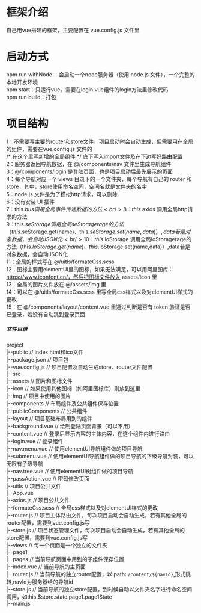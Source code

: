 # 框架介绍
自己用vue搭建的框架，主要配置在 vue.config.js 文件里
# 启动方式
npm run withNode ：会启动一个node服务器（使用 node.js 文件），一个完整的本地开发环境 <br/>
npm start：只运行vue，需要在login.vue组件的login方法里修改代码<br/>
npm run build：打包

# 项目结构
1：不需要写主要的router和store文件，项目启动时会自动生成，但需要用在全局的组件，需要在vue.config.js 文件的<br/> /*  在这个里写新增的全局组件  */ 底下写入import文件及在下边写好路由配置<br/>
2：服务器返回导航数据，在 @/components/nav 文件里生成导航组件<br/>
3：@/components/login 是登陆页面，也是项目启动后最先展示的页面<br/>
4：每个导航对应一个 views 目录下的一个文件夹，每个导航有自己的 router 和 store，其中，store使用命名空间，空间名就是文件夹的名字<br/>
5：node.js 文件是为了模拟http请求，可以删除<br/>
6：没有安装 UI 插件<br/>
7：this.$bus 调用全局事件传递数据的方法<br/>
8：this.$axios 调用全局http请求的方法<br/>
9：this.$seStorage 调用全局seStoragerage的方法（this.$seStorage.get(name)、this.$seStorage.set(name,data)）,data若是对象数据，会自动JSON化<br/>
10：this.$loStorage 调用全局loStoragerage的方法（this.$loStorage.get(name)、this.$loStorage.set(name,data)）,data若是对象数据，会自动JSON化<br/>
11：全局的样式写在 @/uitls/formateCss.scss<br/>
12：图标主要用elementUI里的图标，如果无法满足，可以用阿里图库：https://www.iconfont.cn/，然后把图标文件放入 assets/icon 里<br/>
13：全局的图片文件放在 @/assets/img 里<br/>
14：可以在 @/uitls/formateCss.scss 里写全局css样式以及对elementUI样式的更改<br/>
15：在 @/components/layout/content.vue 里通过判断是否有 token 验证是否已登录，若没有自动跳到登录页面<br/>
##### 文件目录
project        
  |--public  // index.html和ico文件          
  |--package.json   // 项目包      
  |--vue.config.js  // 项目配置及自动生成store、router文件配置        
  |--src       
      |--assets    // 图片和图标文件         
      |--icon // 如果使用其他图标（如阿里图标库）则放到这里      
      |--img  // 项目中使用的图片       
      |--components  // 布局组件及公共组件保存位置          
          |--publicComponents  // 公共组件       
          |--layout  // 项目基础布局用到的组件        
             |--background.vue  // 绘制登陆页面背景（可以不用）         
             |--content.vue  // 登录后显示内容的主体内容，在这个组件内进行路由         
             |--login.vue  // 登录组件         
             |--nav.menu.vue  // 使用elementUI导航组件做的项目导航      
             |--submenu.vue  // 使用elementUI导航组件做的项目导航的下级导航封装，可以无限有子级导航        
             |--nav.tree.vue  // 使用elementUI树组件做的项目导航        
             |--passAction.vue  // 密码修改页面          
      |--uitls  // 项目公共文件         
          |--App.vue         
          |--axios.js  // 项目公共文件      
          |--formateCss.scss  // 全局css样式以及对elementUI样式的更改          
          |--router.js  // 项目主体路由文件，每次项目启动会自动生成，若有其他全局的router配置，需要到vue.config.js写        
          |--store.js  // 项目状态管理文件，每次项目启动会自动生成，若有其他全局的store配置，需要到vue.config.js写          
      |--views  // 每一个页面是一个独立的文件夹        
          |--page1      
              |--pages // 当前导航页面中用到的子组件保存位置        
              |--index.vue  // 当前导航的主页面      
              |--router.js  // 当前导航的独立router配置，以 path: `/content/${navId}`,形式跳转,navId为服务器给的导航id          
              |--store.js   // 当前导航的独立store配置，到时候自动以文件夹名字进行命名空间调用，如this.$store.state.page1.page1State      
      |--main.js         
